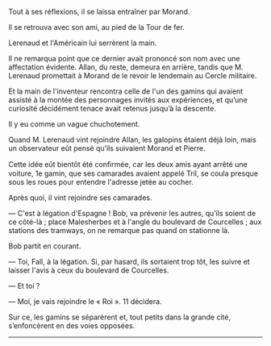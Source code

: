Tout à ses réflexions, il se laissa entraîner par Morand.

Il se retrouva avec son ami, au pied de la Tour de fer.

Lerenaud et l'Américain lui serrèrent la main.

Il ne remarqua point que ce dernier avait prononcé son nom avec une
affectation évidente. Allan, du reste, demeura en arrière, tandis que 
M. Lerenaud promettait à Morand de le revoir le lendemain au Cercle militaire.

Et la main de l'inventeur rencontra celle de l'un des gamins qui avaient
assisté à la montée des personnages invités aux expériences, et qu’une
curiosité décidément tenace avait retenus jusqu’à la descente.

Il y eu comme un vague chuchotement.

Quand M. Lerenaud vint rejoindre Allan, les galopins étaient déjà loin,
mais un observateur eût pensé qu’ils suivaient Morand et Pierre.

Cette idée eût bientôt été conﬁrmée, car les deux amis ayant arrêté
une voiture, 1e gamin, que ses camarades avaient appelé Tril, se coula
presque sous les roues pour entendre l'adresse jetée au cocher.

Après quoi, il vint rejoindre ses camarades.

— C'est à légation d'Espagne ! Bob, va prévenir les autres, qu’ils soient
de ce côté-là ; place Malesherbes et à l'angle du boulevard de Courcelles ;
aux stations des tramways, on ne remarque pas quand on stationne là.

Bob partit en courant.

— Toi, Fall, à la légation. Si, par hasard, ils sortaient trop tôt, les
suivre et laisser l'avis à ceux du boulevard de Courcelles.

— Et toi ?

— Moi, je vais rejoindre le « Roi ». 11 décidera.

Sur ce, les gamins se séparèrent et, tout petits dans la grande cité,
s’enfoncèrent en des voies opposées.

------
